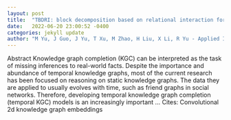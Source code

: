 ```yaml
---
layout: post
title:  "TBDRI: block decomposition based on relational interaction for temporal knowledge graph completion"
date:   2022-06-20 23:00:52 -0400
categories: jekyll update
author: "M Yu, J Guo, J Yu, T Xu, M Zhao, H Liu, X Li, R Yu - Applied Intelligence, 2022"
---
```

Abstract Knowledge graph completion (KGC) can be interpreted as the task of missing inferences to real-world facts. Despite the importance and abundance of temporal knowledge graphs, most of the current research has been focused on reasoning on static knowledge graphs. The data they are applied to usually evolves with time, such as friend graphs in social networks. Therefore, developing temporal knowledge graph completion (temporal KGC) models is an increasingly important …
Cites: ‪Convolutional 2d knowledge graph embeddings‬  